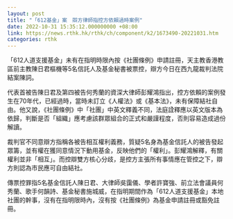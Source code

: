 ```yaml
---
layout: post
title: "「612基金」案　辯方律師指控方依賴過時案例"
date: 2022-10-31 15:35:12.000000000 +08:00
link: https://news.rthk.hk/rthk/ch/component/k2/1673490-20221031.htm
categories: rthk
---
```


「612人道支援基金」未有在指明時限內按《社團條例》申請註冊，天主教香港教區前主教陳日君樞機等5名信託人及基金秘書被票控，辯方今日在西九龍裁判法院結案陳詞。

代表首被告陳日君及第四被告何秀蘭的資深大律師彭耀鴻指出，控方依賴的案例發生在70年代，已經過時，當時未訂立《人權法》或《基本法》，未有保障結社自由。他又說，《社團條例》中「社團」中英文釋義不同，法庭詮釋應以英文版本為依歸，判斷是否「組織」應考慮該群眾組合的正式和嚴謹程度，否則容易造成過份解讀。

裁判官不同意辯方指稱各被告相互權利義務，質疑5名身為基金信託人的被告發起眾籌，並有權在獲同意情況下動用基金，反映他們的「權利」。彭耀鴻解釋，有關權利並非「相互」。而控辯雙方核心分歧，是控方主張所有事情應在管控之下，辯方則認為市民應可自由結社。

傳票控罪指5名基金信託人陳日君、大律師吳靄儀、學者許寶強、前立法會議員何秀蘭、歌手何韻詩、基金秘書施城威，在指明期間作為「612人道支援基金」本地社團的幹事，沒有在指明限時內，沒有按《社團條例》為基金申請註冊或豁免註冊。
